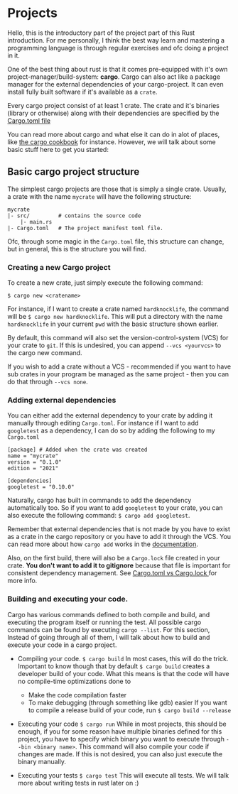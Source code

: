 # Projects

Hello, this is the introductory part of the project part of this Rust introduction.
For me personally, I think the best way learn and mastering a programming language is through regular exercises and ofc doing a project in it.

One of the best thing about rust is that it comes pre-equipped with it's own project-manager/build-system: **cargo**.
Cargo can also act like a package manager for the external dependencies of your cargo-project.
It can even install fully built software if it's available as a `crate`.

Every cargo project consist of at least 1 crate.
The crate and it's binaries (library or otherwise) along with their dependencies are specified by the [Cargo.toml file](https://doc.rust-lang.org/cargo/reference/manifest.html)

You can read more about cargo and what else it can do in alot of places, like [the cargo cookbook](https://doc.rust-lang.org/cargo/) for instance.
However, we will talk about some basic stuff here to get you started:

## Basic cargo project structure

The simplest cargo projects are those that is simply a single crate.
Usually, a crate with the name `mycrate` will have the following structure:

```
mycrate
|- src/         # contains the source code
    |- main.rs
|- Cargo.toml   # The project manifest toml file.
```
Ofc, through some magic in the `Cargo.toml` file, this structure can change, but in general, this is the structure you will find.

### Creating a new Cargo project
To create a new crate, just simply execute the following command:

`$ cargo new <cratename>`

For instance, if I want to create a crate named `hardknocklife`, the command will be `$ cargo new hardknocklife`.
This will put a directory with the name `hardknocklife` in your current `pwd` with the basic structure shown earlier.

By default, this command will also set the version-control-system (VCS) for your crate to `git`. If this is undesired, you can append `--vcs <yourvcs>` to the cargo new command.

If you wish to add a crate without a VCS - recommended if you want to have sub crates in your program be managed as the same project - then you can do that through `--vcs none`.

### Adding external dependencies

You can either add the external dependency to your crate by adding it manually through editing `Cargo.toml`.
For instance if I want to add `googletest` as a dependency, I can do so by adding the following to my `Cargo.toml`

```
[package] # Added when the crate was created
name = "mycrate"
version = "0.1.0"
edition = "2021"

[dependencies]
googletest = "0.10.0"
```
Naturally, cargo has built in commands to add the dependency automatically too.
So if you want to add `googletest` to your crate, you can also execute the following command:
`$ cargo add googletest`.

Remember that external dependencies that is not made by you have to exist as a crate in the cargo repository or you have to add it through the VCS.
You can read more about how `cargo add` works in the [documentation](https://doc.rust-lang.org/cargo/commands/cargo-add.html).

Also, on the first build, there will also be a `Cargo.lock` file created in your crate. **You don't want to add it to gitignore** because that file is important for consistent dependency management.
See [ Cargo.toml vs Cargo.lock ](https://doc.rust-lang.org/cargo/guide/cargo-toml-vs-cargo-lock.html) for more info.

### Building and executing your code.

Cargo has various commands defined to both compile and build, and executing the program itself or running the test.
All possible cargo commands can be found by executing `cargo --list`.
For this section, Instead of going through all of them, I will talk about how to build and execute your code in a cargo project.

* Compiling your code.
`$ cargo build`
  In most cases, this will do the trick.
  Important to know though that by default `$ cargo build` creates a developer build of your code.
  What this means is that the code will have no compile-time optimizations done to
  * Make the code compilation faster
  * To make debugging (through something like gdb) easier
  If you want to compile a release build of your code, run `$ cargo build --release`

* Executing your code
`$ cargo run`
    While in most projects, this should be enough, if you for some reason have multiple binaries defined for this project, you have to specify which binary you want to execute through `--bin <binary name>`.
    This command will also compile your code if changes are made. If this is not desired, you can also just execute the binary manually.

* Executing your tests
`$ cargo test`
    This will execute all tests. We will talk more about writing tests in rust later on :)

